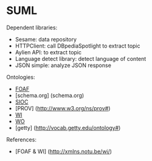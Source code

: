 # SUML
Dependent libraries:
* Sesame: data repository
* HTTPClient: call DBpediaSpotlight to extract topic
* Aylien API: to extract topic
* Language detect library: detect language of content
* JSON simple: analyze JSON response

Ontologies:
* [FOAF](http://xmlns.com/foaf/spec/)
* [schema.org] (schema.org)
* [SIOC](http://rdfs.org/sioc/spec/)
* [PROV] (http://www.w3.org/ns/prov#)
* [WI](http://smiy.sourceforge.net/wi/spec/weightedinterests.html)
* [WO](http://smiy.sourceforge.net/wo/spec/weightingontology.html#)
* [getty] (http://vocab.getty.edu/ontology#)

References:
* [FOAF & WI] (http://xmlns.notu.be/wi/)

